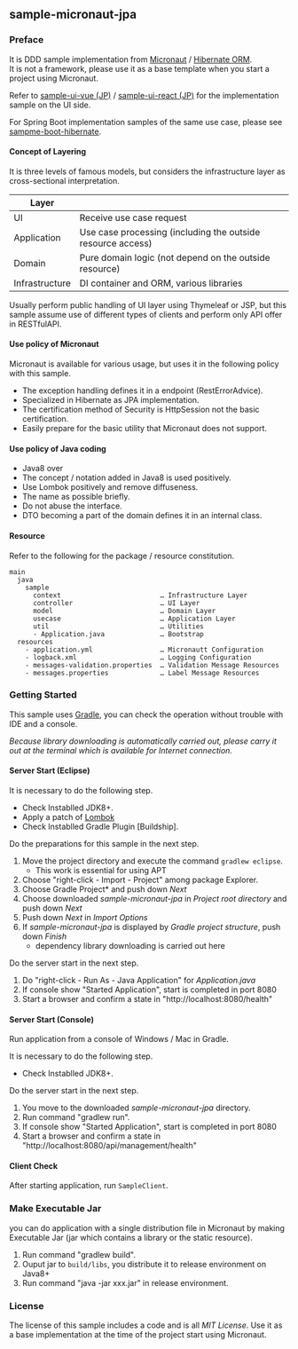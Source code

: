 sample-micronaut-jpa
---

### Preface

It is DDD sample implementation from [Micronaut](http://micronaut.io/) / [Hibernate ORM](http://hibernate.org/orm/).  
It is not a framework, please use it as a base template when you start a project using Micronaut.

Refer to [sample-ui-vue (JP)](https://github.com/jkazama/sample-ui-vue) / [sample-ui-react (JP)](https://github.com/jkazama/sample-ui-react) for the implementation sample on the UI side.

For Spring Boot implementation samples of the same use case, please see [sampme-boot-hibernate](https://github.com/jkazama/sample-boot-hibernate).

#### Concept of Layering

It is three levels of famous models, but considers the infrastructure layer as cross-sectional interpretation.

| Layer          |                                                            |
| -------------- | ----------------------------------------------------------- |
| UI             | Receive use case request                                    |
| Application    | Use case processing (including the outside resource access) |
| Domain         | Pure domain logic (not depend on the outside resource) |
| Infrastructure | DI container and ORM, various libraries |

Usually perform public handling of UI layer using Thymeleaf or JSP, but this sample assume use of different types of clients and perform only API offer in RESTfulAPI.

#### Use policy of Micronaut

Micronaut is available for various usage, but uses it in the following policy with this sample.

- The exception handling defines it in a endpoint (RestErrorAdvice).
- Specialized in Hibernate as JPA implementation.
- The certification method of Security is HttpSession not the basic certification.
- Easily prepare for the basic utility that Micronaut does not support.

#### Use policy of Java coding

- Java8 over
- The concept / notation added in Java8 is used positively.
- Use Lombok positively and remove diffuseness.
- The name as possible briefly.
- Do not abuse the interface.
- DTO becoming a part of the domain defines it in an internal class.

#### Resource

Refer to the following for the package / resource constitution.

```
main
  java
    sample
      context                         … Infrastructure Layer
      controller                      … UI Layer
      model                           … Domain Layer
      usecase                         … Application Layer
      util                            … Utilities
      - Application.java              … Bootstrap
  resources
    - application.yml                 … Micronautt Configuration
    - logback.xml                     … Logging Configuration
    - messages-validation.properties  … Validation Message Resources
    - messages.properties             … Label Message Resources
```

### Getting Started

This sample uses [Gradle](https://gradle.org/), you can check the operation without trouble with IDE and a console.

*Because library downloading is automatically carried out, please carry it out at the terminal which is available for Internet connection.*

#### Server Start (Eclipse)

It is necessary to do the following step.

- Check Instablled JDK8+.
- Apply a patch of [Lombok](http://projectlombok.org/download.html)
- Check Instablled Gradle Plugin [Buildship].

Do the preparations for this sample in the next step.

1. Move the project directory and execute the command `gradlew eclipse`.
    - This work is essential for using APT
1. Choose "right-click - Import - Project" among package Explorer.
1. Choose Gradle Project* and push down *Next*
1. Choose downloaded *sample-micronaut-jpa* in *Project root directory* and push down *Next*
1. Push down *Next* in *Import Options*
1. If *sample-micronaut-jpa* is displayed by *Gradle project structure*, push down *Finish*
    -  dependency library downloading is carried out here

Do the server start in the next step.

1. Do "right-click - Run As - Java Application" for *Application.java*
1. If console show "Started Application", start is completed in port 8080
1. Start a browser and confirm a state in "http://localhost:8080/health"

#### Server Start (Console)

Run application from a console of Windows / Mac in Gradle.

It is necessary to do the following step.

- Check Instablled JDK8+.

Do the server start in the next step.

1. You move to the downloaded *sample-micronaut-jpa* directory.
1. Run command "gradlew run".
1. If console show "Started Application", start is completed in port 8080
1. Start a browser and confirm a state in "http://localhost:8080/api/management/health"

#### Client Check

After starting application, run `SampleClient`.

### Make Executable Jar

you can do application with a single distribution file in Micronaut by making Executable Jar (jar which contains a library or the static resource).

1. Run command "gradlew build".
1. Ouput jar to `build/libs`, you distribute it to release environment on Java8+
1. Run command "java -jar xxx.jar" in release environment.

### License

The license of this sample includes a code and is all *MIT License*.
Use it as a base implementation at the time of the project start using Micronaut.
